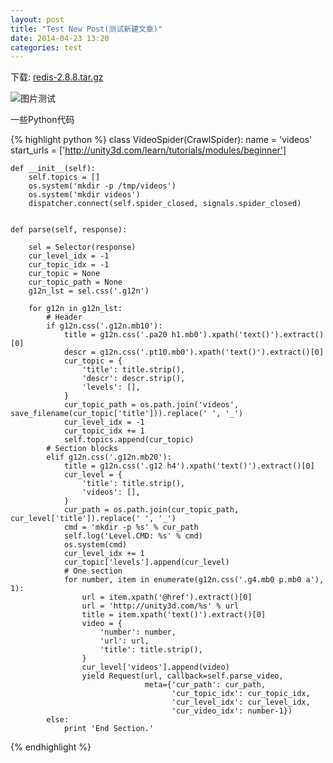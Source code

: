 ```yaml
---
layout: post
title: "Test New Post(测试新建文章)"
date: 2014-04-23 13:20
categories: test
---
```


下载: [redis-2.8.8.tar.gz](/res/redis-2.8.8.tar.gz)

![图片测试](/res/选取_015.png)

一些Python代码

{% highlight python %}
class VideoSpider(CrawlSpider):
    name = 'videos'
    start_urls = ['http://unity3d.com/learn/tutorials/modules/beginner']

    def __init__(self):
        self.topics = []
        os.system('mkdir -p /tmp/videos')
        os.system('mkdir videos')
        dispatcher.connect(self.spider_closed, signals.spider_closed)


    def parse(self, response):
        
        sel = Selector(response)
        cur_level_idx = -1
        cur_topic_idx = -1
        cur_topic = None
        cur_topic_path = None
        g12n_lst = sel.css('.g12n')
        
        for g12n in g12n_lst:
            # Header
            if g12n.css('.g12n.mb10'):
                title = g12n.css('.pa20 h1.mb0').xpath('text()').extract()[0]
                descr = g12n.css('.pt10.mb0').xpath('text()').extract()[0]
                cur_topic = {
                    'title': title.strip(),
                    'descr': descr.strip(),
                    'levels': [],
                }
                cur_topic_path = os.path.join('videos', save_filename(cur_topic['title'])).replace(' ', '_')
                cur_level_idx = -1
                cur_topic_idx += 1
                self.topics.append(cur_topic)
            # Section blocks                
            elif g12n.css('.g12n.mb20'): 
                title = g12n.css('.g12 h4').xpath('text()').extract()[0]
                cur_level = {
                    'title': title.strip(),
                    'videos': [],
                }
                cur_path = os.path.join(cur_topic_path, cur_level['title']).replace(' ', '_')
                cmd = 'mkdir -p %s' % cur_path
                self.log('Level.CMD: %s' % cmd)
                os.system(cmd)
                cur_level_idx += 1
                cur_topic['levels'].append(cur_level)
                # One section
                for number, item in enumerate(g12n.css('.g4.mb0 p.mb0 a'), 1):
                    url = item.xpath('@href').extract()[0]
                    url = 'http://unity3d.com/%s' % url
                    title = item.xpath('text()').extract()[0]
                    video = {
                        'number': number,
                        'url': url,
                        'title': title.strip(),
                    }
                    cur_level['videos'].append(video)
                    yield Request(url, callback=self.parse_video,
                                  meta={'cur_path': cur_path,
                                        'cur_topic_idx': cur_topic_idx,
                                        'cur_level_idx': cur_level_idx,
                                        'cur_video_idx': number-1})
            else:
                print 'End Section.'

{% endhighlight %}


